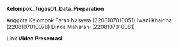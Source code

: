 **Kelompok_Tugas01_Data_Preparation**

Anggota Kelompok
Farah Nasywa (2208107010051)
Iwani Khairina (2208107010078)
Dinda Maharani (2208107010081)

**Link Video Presentasi**
